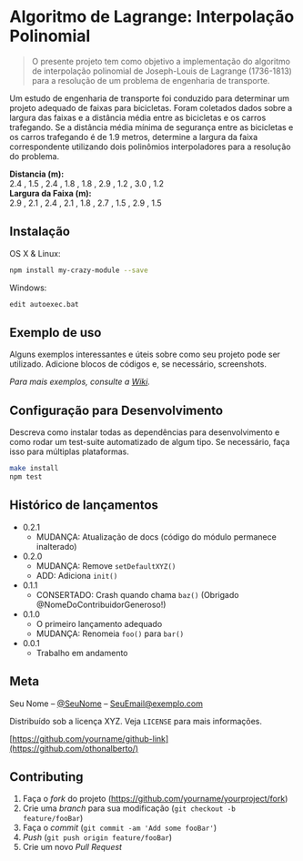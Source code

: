# Algoritmo de Lagrange: Interpolação Polinomial 
> O presente projeto tem como objetivo a implementação do algoritmo de interpolação polinomial de Joseph-Louis de Lagrange (1736-1813) para a resolução de um problema de engenharia de transporte. 

<p> 
Um estudo de engenharia de transporte foi conduzido para determinar um projeto adequado de faixas para bicicletas. Foram coletados dados sobre a largura das faixas e a distância média entre as bicicletas e os carros trafegando. Se a distância média mínima de segurança entre as bicicletas e os carros trafegando é de 1.9 metros, determine a largura da faixa correspondente utilizando dois polinômios interpoladores para a resolução do problema. 
 
</p> 

<strong> Distancia (m):</strong> <br />
2.4 , 1.5 , 2.4 , 1.8 , 1.8 , 2.9 , 1.2 , 3.0 , 1.2 <br />
<strong> Largura da Faixa (m):</strong> <br />
2.9 , 2.1 , 2.4 , 2.1 , 1.8 , 2.7 , 1.5 , 2.9 , 1.5 <br />
   

## Instalação

OS X & Linux:

```sh
npm install my-crazy-module --save
```

Windows:

```sh
edit autoexec.bat
```

## Exemplo de uso

Alguns exemplos interessantes e úteis sobre como seu projeto pode ser utilizado. Adicione blocos de códigos e, se necessário, screenshots.

_Para mais exemplos, consulte a [Wiki][wiki]._ 

## Configuração para Desenvolvimento

Descreva como instalar todas as dependências para desenvolvimento e como rodar um test-suite automatizado de algum tipo. Se necessário, faça isso para múltiplas plataformas.

```sh
make install
npm test
```

## Histórico de lançamentos

* 0.2.1
    * MUDANÇA: Atualização de docs (código do módulo permanece inalterado)
* 0.2.0
    * MUDANÇA: Remove `setDefaultXYZ()`
    * ADD: Adiciona `init()`
* 0.1.1
    * CONSERTADO: Crash quando chama `baz()` (Obrigado @NomeDoContribuidorGeneroso!)
* 0.1.0
    * O primeiro lançamento adequado
    * MUDANÇA: Renomeia `foo()` para `bar()`
* 0.0.1
    * Trabalho em andamento

## Meta

Seu Nome – [@SeuNome](https://twitter.com/...) – SeuEmail@exemplo.com

Distribuído sob a licença XYZ. Veja `LICENSE` para mais informações.

[https://github.com/yourname/github-link](https://github.com/othonalberto/)

## Contributing

1. Faça o _fork_ do projeto (<https://github.com/yourname/yourproject/fork>)
2. Crie uma _branch_ para sua modificação (`git checkout -b feature/fooBar`)
3. Faça o _commit_ (`git commit -am 'Add some fooBar'`)
4. _Push_ (`git push origin feature/fooBar`)
5. Crie um novo _Pull Request_

[npm-image]: https://img.shields.io/npm/v/datadog-metrics.svg?style=flat-square
[npm-url]: https://npmjs.org/package/datadog-metrics
[npm-downloads]: https://img.shields.io/npm/dm/datadog-metrics.svg?style=flat-square
[travis-image]: https://img.shields.io/travis/dbader/node-datadog-metrics/master.svg?style=flat-square
[travis-url]: https://travis-ci.org/dbader/node-datadog-metrics
[wiki]: https://github.com/seunome/seuprojeto/wiki
